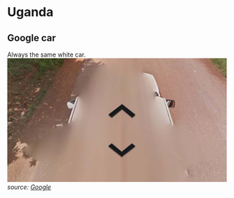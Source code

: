 # Uganda

## Google car

Always the same white car.  
![Uganda - Google car](src/ug001.jpg)
*source: [Google](https://earth.google.com/web)*
